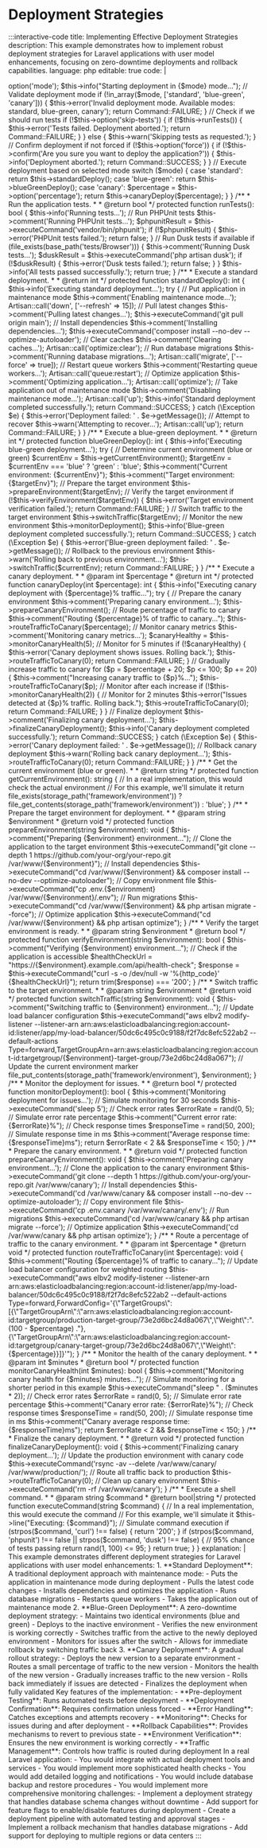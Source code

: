 # Deployment Strategies

:::interactive-code
title: Implementing Effective Deployment Strategies
description: This example demonstrates how to implement robust deployment strategies for Laravel applications with user model enhancements, focusing on zero-downtime deployments and rollback capabilities.
language: php
editable: true
code: |
  <?php
  
  namespace App\Console\Commands;
  
  use Illuminate\Console\Command;
  use Illuminate\Support\Facades\Artisan;
  use Illuminate\Support\Facades\DB;
  use Illuminate\Support\Facades\Log;
  use Illuminate\Support\Facades\Schema;
  
  class DeployApplication extends Command
  {
      /**
       * The name and signature of the console command.
       *
       * @var string
       */
      protected $signature = 'app:deploy 
                              {--mode=standard : Deployment mode (standard, blue-green, canary)}
                              {--percentage=10 : Percentage of traffic for canary deployment}
                              {--skip-tests : Skip running tests}
                              {--force : Force deployment without confirmation}';
      
      /**
       * The console command description.
       *
       * @var string
       */
      protected $description = 'Deploy the application using the specified strategy';
      
      /**
       * Execute the console command.
       */
      public function handle()
      {
          $mode = $this->option('mode');
          $this->info("Starting deployment in {$mode} mode...");
          
          // Validate deployment mode
          if (!in_array($mode, ['standard', 'blue-green', 'canary'])) {
              $this->error('Invalid deployment mode. Available modes: standard, blue-green, canary');
              return Command::FAILURE;
          }
          
          // Check if we should run tests
          if (!$this->option('skip-tests')) {
              if (!$this->runTests()) {
                  $this->error('Tests failed. Deployment aborted.');
                  return Command::FAILURE;
              }
          } else {
              $this->warn('Skipping tests as requested.');
          }
          
          // Confirm deployment if not forced
          if (!$this->option('force')) {
              if (!$this->confirm('Are you sure you want to deploy the application?')) {
                  $this->info('Deployment aborted.');
                  return Command::SUCCESS;
              }
          }
          
          // Execute deployment based on selected mode
          switch ($mode) {
              case 'standard':
                  return $this->standardDeploy();
              case 'blue-green':
                  return $this->blueGreenDeploy();
              case 'canary':
                  $percentage = $this->option('percentage');
                  return $this->canaryDeploy($percentage);
          }
      }
      
      /**
       * Run the application tests.
       *
       * @return bool
       */
      protected function runTests(): bool
      {
          $this->info('Running tests...');
          
          // Run PHPUnit tests
          $this->comment('Running PHPUnit tests...');
          $phpunitResult = $this->executeCommand('vendor/bin/phpunit');
          
          if (!$phpunitResult) {
              $this->error('PHPUnit tests failed.');
              return false;
          }
          
          // Run Dusk tests if available
          if (file_exists(base_path('tests/Browser'))) {
              $this->comment('Running Dusk tests...');
              $duskResult = $this->executeCommand('php artisan dusk');
              
              if (!$duskResult) {
                  $this->error('Dusk tests failed.');
                  return false;
              }
          }
          
          $this->info('All tests passed successfully.');
          return true;
      }
      
      /**
       * Execute a standard deployment.
       *
       * @return int
       */
      protected function standardDeploy(): int
      {
          $this->info('Executing standard deployment...');
          
          try {
              // Put application in maintenance mode
              $this->comment('Enabling maintenance mode...');
              Artisan::call('down', ['--refresh' => 15]);
              
              // Pull latest changes
              $this->comment('Pulling latest changes...');
              $this->executeCommand('git pull origin main');
              
              // Install dependencies
              $this->comment('Installing dependencies...');
              $this->executeCommand('composer install --no-dev --optimize-autoloader');
              
              // Clear caches
              $this->comment('Clearing caches...');
              Artisan::call('optimize:clear');
              
              // Run database migrations
              $this->comment('Running database migrations...');
              Artisan::call('migrate', ['--force' => true]);
              
              // Restart queue workers
              $this->comment('Restarting queue workers...');
              Artisan::call('queue:restart');
              
              // Optimize application
              $this->comment('Optimizing application...');
              Artisan::call('optimize');
              
              // Take application out of maintenance mode
              $this->comment('Disabling maintenance mode...');
              Artisan::call('up');
              
              $this->info('Standard deployment completed successfully.');
              return Command::SUCCESS;
          } catch (\Exception $e) {
              $this->error('Deployment failed: ' . $e->getMessage());
              
              // Attempt to recover
              $this->warn('Attempting to recover...');
              Artisan::call('up');
              
              return Command::FAILURE;
          }
      }
      
      /**
       * Execute a blue-green deployment.
       *
       * @return int
       */
      protected function blueGreenDeploy(): int
      {
          $this->info('Executing blue-green deployment...');
          
          try {
              // Determine current environment (blue or green)
              $currentEnv = $this->getCurrentEnvironment();
              $targetEnv = $currentEnv === 'blue' ? 'green' : 'blue';
              
              $this->comment("Current environment: {$currentEnv}");
              $this->comment("Target environment: {$targetEnv}");
              
              // Prepare the target environment
              $this->prepareEnvironment($targetEnv);
              
              // Verify the target environment
              if (!$this->verifyEnvironment($targetEnv)) {
                  $this->error('Target environment verification failed.');
                  return Command::FAILURE;
              }
              
              // Switch traffic to the target environment
              $this->switchTraffic($targetEnv);
              
              // Monitor the new environment
              $this->monitorDeployment();
              
              $this->info('Blue-green deployment completed successfully.');
              return Command::SUCCESS;
          } catch (\Exception $e) {
              $this->error('Blue-green deployment failed: ' . $e->getMessage());
              
              // Rollback to the previous environment
              $this->warn('Rolling back to previous environment...');
              $this->switchTraffic($currentEnv);
              
              return Command::FAILURE;
          }
      }
      
      /**
       * Execute a canary deployment.
       *
       * @param int $percentage
       * @return int
       */
      protected function canaryDeploy(int $percentage): int
      {
          $this->info("Executing canary deployment with {$percentage}% traffic...");
          
          try {
              // Prepare the canary environment
              $this->comment('Preparing canary environment...');
              $this->prepareCanaryEnvironment();
              
              // Route percentage of traffic to canary
              $this->comment("Routing {$percentage}% of traffic to canary...");
              $this->routeTrafficToCanary($percentage);
              
              // Monitor canary metrics
              $this->comment('Monitoring canary metrics...');
              $canaryHealthy = $this->monitorCanaryHealth(5); // Monitor for 5 minutes
              
              if (!$canaryHealthy) {
                  $this->error('Canary deployment shows issues. Rolling back.');
                  $this->routeTrafficToCanary(0);
                  return Command::FAILURE;
              }
              
              // Gradually increase traffic to canary
              for ($p = $percentage + 20; $p <= 100; $p += 20) {
                  $this->comment("Increasing canary traffic to {$p}%...");
                  $this->routeTrafficToCanary($p);
                  
                  // Monitor after each increase
                  if (!$this->monitorCanaryHealth(2)) { // Monitor for 2 minutes
                      $this->error("Issues detected at {$p}% traffic. Rolling back.");
                      $this->routeTrafficToCanary(0);
                      return Command::FAILURE;
                  }
              }
              
              // Finalize deployment
              $this->comment('Finalizing canary deployment...');
              $this->finalizeCanaryDeployment();
              
              $this->info('Canary deployment completed successfully.');
              return Command::SUCCESS;
          } catch (\Exception $e) {
              $this->error('Canary deployment failed: ' . $e->getMessage());
              
              // Rollback canary deployment
              $this->warn('Rolling back canary deployment...');
              $this->routeTrafficToCanary(0);
              
              return Command::FAILURE;
          }
      }
      
      /**
       * Get the current environment (blue or green).
       *
       * @return string
       */
      protected function getCurrentEnvironment(): string
      {
          // In a real implementation, this would check the actual environment
          // For this example, we'll simulate it
          return file_exists(storage_path('framework/environment')) 
              ? file_get_contents(storage_path('framework/environment')) 
              : 'blue';
      }
      
      /**
       * Prepare the target environment for deployment.
       *
       * @param string $environment
       * @return void
       */
      protected function prepareEnvironment(string $environment): void
      {
          $this->comment("Preparing {$environment} environment...");
          
          // Clone the application to the target environment
          $this->executeCommand("git clone --depth 1 https://github.com/your-org/your-repo.git /var/www/{$environment}");
          
          // Install dependencies
          $this->executeCommand("cd /var/www/{$environment} && composer install --no-dev --optimize-autoloader");
          
          // Copy environment file
          $this->executeCommand("cp .env.{$environment} /var/www/{$environment}/.env");
          
          // Run migrations
          $this->executeCommand("cd /var/www/{$environment} && php artisan migrate --force");
          
          // Optimize application
          $this->executeCommand("cd /var/www/{$environment} && php artisan optimize");
      }
      
      /**
       * Verify the target environment is ready.
       *
       * @param string $environment
       * @return bool
       */
      protected function verifyEnvironment(string $environment): bool
      {
          $this->comment("Verifying {$environment} environment...");
          
          // Check if the application is accessible
          $healthCheckUrl = "https://{$environment}.example.com/api/health-check";
          $response = $this->executeCommand("curl -s -o /dev/null -w '%{http_code}' {$healthCheckUrl}");
          
          return trim($response) === '200';
      }
      
      /**
       * Switch traffic to the target environment.
       *
       * @param string $environment
       * @return void
       */
      protected function switchTraffic(string $environment): void
      {
          $this->comment("Switching traffic to {$environment} environment...");
          
          // Update load balancer configuration
          $this->executeCommand("aws elbv2 modify-listener --listener-arn arn:aws:elasticloadbalancing:region:account-id:listener/app/my-load-balancer/50dc6c495c0c9188/f2f7dc8efc522ab2 --default-actions Type=forward,TargetGroupArn=arn:aws:elasticloadbalancing:region:account-id:targetgroup/{$environment}-target-group/73e2d6bc24d8a067");
          
          // Update the current environment marker
          file_put_contents(storage_path('framework/environment'), $environment);
      }
      
      /**
       * Monitor the deployment for issues.
       *
       * @return bool
       */
      protected function monitorDeployment(): bool
      {
          $this->comment('Monitoring deployment for issues...');
          
          // Simulate monitoring for 30 seconds
          $this->executeCommand('sleep 5');
          
          // Check error rates
          $errorRate = rand(0, 5); // Simulate error rate percentage
          $this->comment("Current error rate: {$errorRate}%");
          
          // Check response times
          $responseTime = rand(50, 200); // Simulate response time in ms
          $this->comment("Average response time: {$responseTime}ms");
          
          return $errorRate < 2 && $responseTime < 150;
      }
      
      /**
       * Prepare the canary environment.
       *
       * @return void
       */
      protected function prepareCanaryEnvironment(): void
      {
          $this->comment('Preparing canary environment...');
          
          // Clone the application to the canary environment
          $this->executeCommand('git clone --depth 1 https://github.com/your-org/your-repo.git /var/www/canary');
          
          // Install dependencies
          $this->executeCommand('cd /var/www/canary && composer install --no-dev --optimize-autoloader');
          
          // Copy environment file
          $this->executeCommand('cp .env.canary /var/www/canary/.env');
          
          // Run migrations
          $this->executeCommand('cd /var/www/canary && php artisan migrate --force');
          
          // Optimize application
          $this->executeCommand('cd /var/www/canary && php artisan optimize');
      }
      
      /**
       * Route a percentage of traffic to the canary environment.
       *
       * @param int $percentage
       * @return void
       */
      protected function routeTrafficToCanary(int $percentage): void
      {
          $this->comment("Routing {$percentage}% of traffic to canary...");
          
          // Update load balancer configuration for weighted routing
          $this->executeCommand("aws elbv2 modify-listener --listener-arn arn:aws:elasticloadbalancing:region:account-id:listener/app/my-load-balancer/50dc6c495c0c9188/f2f7dc8efc522ab2 --default-actions Type=forward,ForwardConfig='{\"TargetGroups\":[{\"TargetGroupArn\":\"arn:aws:elasticloadbalancing:region:account-id:targetgroup/production-target-group/73e2d6bc24d8a067\",\"Weight\":". (100 - $percentage) ."},{\"TargetGroupArn\":\"arn:aws:elasticloadbalancing:region:account-id:targetgroup/canary-target-group/73e2d6bc24d8a067\",\"Weight\":{$percentage}}]}'");
      }
      
      /**
       * Monitor the health of the canary deployment.
       *
       * @param int $minutes
       * @return bool
       */
      protected function monitorCanaryHealth(int $minutes): bool
      {
          $this->comment("Monitoring canary health for {$minutes} minutes...");
          
          // Simulate monitoring for a shorter period in this example
          $this->executeCommand("sleep " . ($minutes * 2));
          
          // Check error rates
          $errorRate = rand(0, 5); // Simulate error rate percentage
          $this->comment("Canary error rate: {$errorRate}%");
          
          // Check response times
          $responseTime = rand(50, 200); // Simulate response time in ms
          $this->comment("Canary average response time: {$responseTime}ms");
          
          return $errorRate < 2 && $responseTime < 150;
      }
      
      /**
       * Finalize the canary deployment.
       *
       * @return void
       */
      protected function finalizeCanaryDeployment(): void
      {
          $this->comment('Finalizing canary deployment...');
          
          // Update the production environment with canary code
          $this->executeCommand('rsync -av --delete /var/www/canary/ /var/www/production/');
          
          // Route all traffic back to production
          $this->routeTrafficToCanary(0);
          
          // Clean up canary environment
          $this->executeCommand('rm -rf /var/www/canary');
      }
      
      /**
       * Execute a shell command.
       *
       * @param string $command
       * @return bool|string
       */
      protected function executeCommand(string $command)
      {
          // In a real implementation, this would execute the command
          // For this example, we'll simulate it
          $this->line("Executing: {$command}");
          
          // Simulate command execution
          if (strpos($command, 'curl') !== false) {
              return '200';
          }
          
          if (strpos($command, 'phpunit') !== false || strpos($command, 'dusk') !== false) {
              // 95% chance of tests passing
              return rand(1, 100) <= 95;
          }
          
          return true;
      }
  }
explanation: |
  This example demonstrates different deployment strategies for Laravel applications with user model enhancements:
  
  1. **Standard Deployment**: A traditional deployment approach with maintenance mode:
     - Puts the application in maintenance mode during deployment
     - Pulls the latest code changes
     - Installs dependencies and optimizes the application
     - Runs database migrations
     - Restarts queue workers
     - Takes the application out of maintenance mode
  
  2. **Blue-Green Deployment**: A zero-downtime deployment strategy:
     - Maintains two identical environments (blue and green)
     - Deploys to the inactive environment
     - Verifies the new environment is working correctly
     - Switches traffic from the active to the newly deployed environment
     - Monitors for issues after the switch
     - Allows for immediate rollback by switching traffic back
  
  3. **Canary Deployment**: A gradual rollout strategy:
     - Deploys the new version to a separate environment
     - Routes a small percentage of traffic to the new version
     - Monitors the health of the new version
     - Gradually increases traffic to the new version
     - Rolls back immediately if issues are detected
     - Finalizes the deployment when fully validated
  
  Key features of the implementation:
  
  - **Pre-deployment Testing**: Runs automated tests before deployment
  - **Deployment Confirmation**: Requires confirmation unless forced
  - **Error Handling**: Catches exceptions and attempts recovery
  - **Monitoring**: Checks for issues during and after deployment
  - **Rollback Capabilities**: Provides mechanisms to revert to previous state
  - **Environment Verification**: Ensures the new environment is working correctly
  - **Traffic Management**: Controls how traffic is routed during deployment
  
  In a real Laravel application:
  - You would integrate with actual deployment tools and services
  - You would implement more sophisticated health checks
  - You would add detailed logging and notifications
  - You would include database backup and restore procedures
  - You would implement more comprehensive monitoring
challenges:
  - Implement a deployment strategy that handles database schema changes without downtime
  - Add support for feature flags to enable/disable features during deployment
  - Create a deployment pipeline with automated testing and approval stages
  - Implement a rollback mechanism that handles database migrations
  - Add support for deploying to multiple regions or data centers
:::
